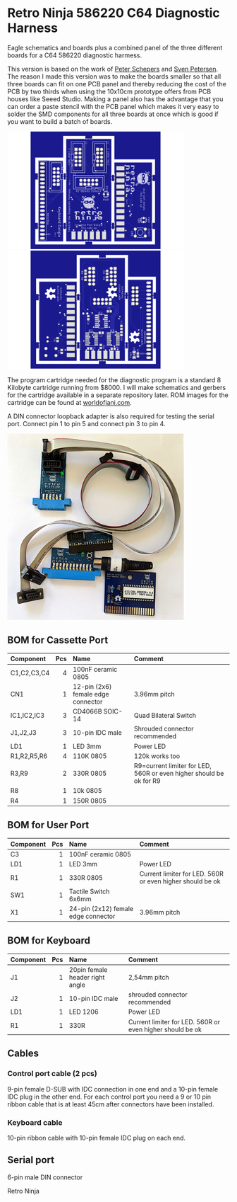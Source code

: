 # Retro Ninja 586220 C64 Diagnostic Harness

Eagle schematics and boards plus a combined panel of the three different boards for a C64 586220 diagnostic harmess.

This version is based on the work of [Peter Schepers](https://ist.uwaterloo.ca/~schepers/diagnostic.html) and [Sven Petersen](https://github.com/svenpetersen1965/C64-Diagnostic-Rev.-586220-Harness).
The reason I made this version was to make the boards smaller so that all three boards can fit on one PCB panel and thereby reducing the cost of the PCB by two thirds when using the 10x10cm prototype offers from PCB houses like Seeed Studio.
Making a panel also has the advantage that you can order a paste stencil with the PCB panel which makes it very easy to solder the SMD components for all three boards at once which is good if you want to build a batch of boards.

<img src="images/panel-top.png" alt="drawing" width="400"/><img src="images/panel-bottom.png" alt="drawing" width="400"/>

The program cartridge needed for the diagnostic program is a standard 8 Kilobyte cartridge running from $8000.
I will make schematics and gerbers for the cartridge available in a separate repository later.
ROM images for the cartridge can be found at [worldofjani.com](http://blog.worldofjani.com/?p=164).

A DIN connector loopback adapter is also required for testing the serial port. Connect pin 1 to pin 5 and connect pin 3 to pin 4.

<img src="images/kit.jpg" alt="drawing" width="400"/>

## BOM for Cassette Port
| Component | Pcs | Name | Comment |
 |:--------|---:|:---|:------|
 | C1,C2,C3,C4 | 4 | 100nF ceramic 0805 | |
 | CN1 | 1 | 12-pin (2x6) female edge connector | 3.96mm pitch |
 | IC1,IC2,IC3 | 3 | CD4066B SOIC-14 | Quad Bilateral Switch |
 | J1,J2,J3 | 3 | 10-pin IDC male | Shrouded connector recommended |
 | LD1 | 1 | LED 3mm | Power LED |
 | R1,R2,R5,R6 | 4 | 110K 0805 | 120k works too |
 | R3,R9 | 2 | 330R 0805 | R9=current limiter for LED, 560R or even higher should be ok for R9 |
 | R8 | 1 | 10k 0805 | |
 | R4 | 1 | 150R 0805 | |
 
## BOM for User Port
 | Component | Pcs | Name | Comment |
 |:--------|---:|:---|:------|
 | C3 | 1 | 100nF ceramic 0805| |
 | LD1 | 1 | LED 3mm | Power LED |
 | R1 | 1 | 330R 0805 | Current limiter for LED. 560R or even higher should be ok |
 | SW1 | 1 | Tactile Switch 6x6mm | |
 | X1 | 1 | 24-pin (2x12) female edge connector | 3.96mm pitch |
 
## BOM for Keyboard
 | Component | Pcs | Name | Comment |
 |:--------|---:|:---|:------|
 | J1 | 1 | 20pin female header right angle|2,54mm pitch |
 | J2 | 1 | 10-pin IDC male|shrouded connector recommended |
 | LD1 | 1 | LED 1206 | Power LED |
 | R1 | 1 | 330R | Current limiter for LED. 560R or even higher should be ok |
 
## Cables
### Control port cable (2 pcs) ###
9-pin female D-SUB with IDC connection in one end and a 10-pin female IDC plug in the other end.
For each control port you need a 9 or 10 pin ribbon cable that is at least 45cm after connectors have been installed.

### Keyboard cable ###
10-pin ribbon cable with 10-pin female IDC plug on each end.

## Serial port ##
6-pin male DIN connector

Retro Ninja
